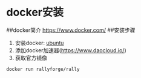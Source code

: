 # docker安装
##docker简介
https://www.docker.com/
##安装步骤
1. 安装docker: [ubuntu](https://docs.docker.com/engine/installation/linux/ubuntu/)
2. 添加docker加速器(https://www.daocloud.io/) 
3. 获取官方镜像
```
docker run rallyforge/rally
```
